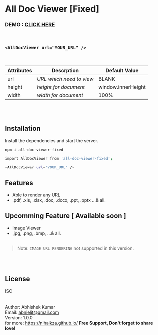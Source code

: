 # All Doc Viewer [Fixed]

### DEMO :  [CLICK HERE](https://nihalkza.github.io/all-doc-viewer) 

&nbsp;

 ###  `<AllDocViewer url="YOUR_URL" />`

&nbsp;


| Attributes | Descrption | Default Value |
| ------ | ------ |  ------ |
| url | _URL which need to view_ | BLANK|
| height | _height for document_ |window.innerHeight |
| width | _width for document_ | 100% |


\
&nbsp;
## Installation
Install the dependencies and start the server.

```sh
npm i all-doc-viewer-fixed
```


```sh
import AllDocViewer from 'all-doc-viewer-fixed';
```

```sh
<AllDocViewer url="YOUR_URL" />
```

## Features

- Able to render any URL
- .pdf, .xls, .xlsx, .doc, .docx, .ppt, .pptx ...& all.
&nbsp;
## Upcomming Feature [ Available soon ]

- Image Viewer
- .jpg, .png, .bmp,  ...& all.
\
&nbsp;

> Note: `IMAGE URL RENDERING` not supported in this version.

\
&nbsp;
## License

ISC
\
&nbsp;
\
&nbsp;
\
Author: Abhishek Kumar\
Email: <abnielit@gmail.com>\
Version: 1.0.0\
for more: https://nihalkza.github.io/
**Free Support, Don't forget to share love!**
